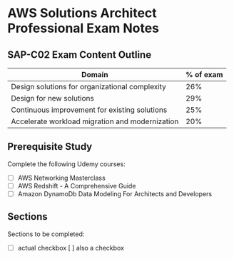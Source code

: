 # AWS Solutions Architect Professional Exam Notes

## SAP-C02 Exam Content Outline

|Domain|% of exam|
|----|--------|
|Design solutions for organizational complexity|26%|
|Design for new solutions|29%|
|Continuous improvement for existing solutions|25%|
|Accelerate workload migration and modernization|20%|

## Prerequisite Study
Complete the following Udemy courses:

+[ ] AWS Networking Masterclass 
+[ ] AWS Redshift - A Comprehensive Guide
+[ ] Amazon DynamoDb Data Modeling For Architects and Developers

## Sections

Sections to be completed:

+ [ ] actual checkbox
[ ] also a checkbox


